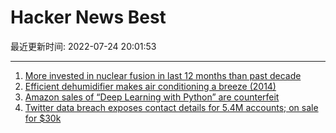 # Hacker News Best

最近更新时间: 2022-07-24 20:01:53

--- 
1. [More invested in nuclear fusion in last 12 months than past decade](https://www.growthbusiness.co.uk/more-invested-in-nuclear-fusion-in-last-12-months-than-past-decade-2560528/) 
2. [Efficient dehumidifier makes air conditioning a breeze (2014)](https://www.pnnl.gov/news-media/efficient-dehumidifier-makes-air-conditioning-breeze) 
3. [Amazon sales of “Deep Learning with Python” are counterfeit](https://twitter.com/fchollet/status/1550930876183166976) 
4. [Twitter data breach exposes contact details for 5.4M accounts; on sale for $30k](https://9to5mac.com/2022/07/22/twitter-data-breach/) 
